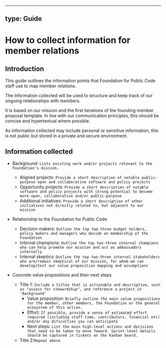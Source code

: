 
---
type: Guide
---

# How to collect information for member relations

## Introduction

This guide outlines the information points that Foundation for Public Code staff use to map member relations.

The information collected will be used to structure and keep track of our ongoing relationships with members. 

It is based on our mission and the first iterations of the founding member proposal template. In line with our communication principles, this should be concise and hypertextual where possible. 

As information collected may include personal or sensitive information, this is not public but stored in a private and secure environment.

## Information collected 

* Background: ```Lists existing work and/or projects relevant to the Foundation's mission.``` 
   * Aligned projects: ```Provide a short description of notable public-purpose open and collaborative software and policy projects```
   * Opportunity projects: ```Provide a short description of notable software and policy projects with strong potential to become more open, collaborative and/or public-purpose```
   * Additional initiatives: ```Provide a short description of other initiatives not directly related to, but adjacent to our mission```

* Relationship to the Foundation for Public Code
   * Decision makers: ```Outline the top two-three budget holders, policy makers and managers who decide on membership of the Foundation```
   * Internal champions: ```Outline the top two-three internal champions who can help promote our mission and act as ambassadors internally```
   * Internal skeptics: ```Outline the top two-three internal stakeholders who are/remain skeptical of our mission, for whom we can develop/test our value proposition mapping and assumptions```
* Concrete value propositions and their next steps
   * Title 1: ```Include a titles that is actionable and descriptive, such as "assess for stewardship", and reference a project in 'Background'```
     * Value proposition: ```Briefly outline the main value propositions for the member, other members, the Foundation or the general ecosystem of this action.```
     * Effort: ```If possible, provide a sense of estimated effort required (including staff time, contributors, financial etc) and/or any dificulties you can anticipate``` 
     * Next steps: ```List the main high-level actions and decisions that need to be taken to move foward. Sprint-level details should be captured in tickets on the Kanban board.```
   * Title 2:```Repeat above```

